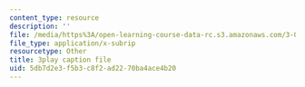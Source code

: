 ```yaml
---
content_type: resource
description: ''
file: /media/https%3A/open-learning-course-data-rc.s3.amazonaws.com/3-091sc-introduction-to-solid-state-chemistry-fall-2010/5db7d2e3f5b3c8f2ad2270ba4ace4b20_rR8ZtI8m0Mo.srt
file_type: application/x-subrip
resourcetype: Other
title: 3play caption file
uid: 5db7d2e3-f5b3-c8f2-ad22-70ba4ace4b20
---
```

